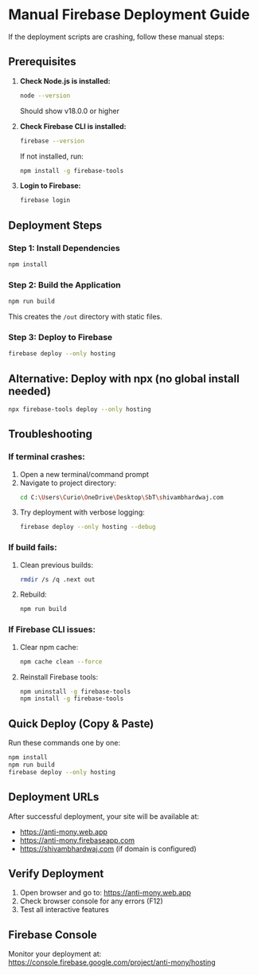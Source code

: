 # Manual Firebase Deployment Guide

If the deployment scripts are crashing, follow these manual steps:

## Prerequisites

1. **Check Node.js is installed:**
   ```bash
   node --version
   ```
   Should show v18.0.0 or higher

2. **Check Firebase CLI is installed:**
   ```bash
   firebase --version
   ```
   If not installed, run:
   ```bash
   npm install -g firebase-tools
   ```

3. **Login to Firebase:**
   ```bash
   firebase login
   ```

## Deployment Steps

### Step 1: Install Dependencies
```bash
npm install
```

### Step 2: Build the Application
```bash
npm run build
```

This creates the `/out` directory with static files.

### Step 3: Deploy to Firebase
```bash
firebase deploy --only hosting
```

## Alternative: Deploy with npx (no global install needed)
```bash
npx firebase-tools deploy --only hosting
```

## Troubleshooting

### If terminal crashes:
1. Open a new terminal/command prompt
2. Navigate to project directory:
   ```bash
   cd C:\Users\Curio\OneDrive\Desktop\SbT\shivambhardwaj.com
   ```
3. Try deployment with verbose logging:
   ```bash
   firebase deploy --only hosting --debug
   ```

### If build fails:
1. Clean previous builds:
   ```bash
   rmdir /s /q .next out
   ```
2. Rebuild:
   ```bash
   npm run build
   ```

### If Firebase CLI issues:
1. Clear npm cache:
   ```bash
   npm cache clean --force
   ```
2. Reinstall Firebase tools:
   ```bash
   npm uninstall -g firebase-tools
   npm install -g firebase-tools
   ```

## Quick Deploy (Copy & Paste)

Run these commands one by one:

```bash
npm install
npm run build
firebase deploy --only hosting
```

## Deployment URLs

After successful deployment, your site will be available at:
- https://anti-mony.web.app
- https://anti-mony.firebaseapp.com
- https://shivambhardwaj.com (if domain is configured)

## Verify Deployment

1. Open browser and go to: https://anti-mony.web.app
2. Check browser console for any errors (F12)
3. Test all interactive features

## Firebase Console

Monitor your deployment at:
https://console.firebase.google.com/project/anti-mony/hosting